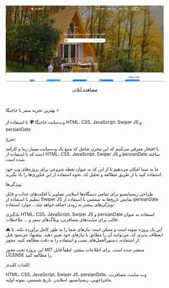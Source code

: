 ![توضیح تصویر](https://github.com/AJahann/JAJIGA/blob/main/static/img/Screenshot%202024-03-08%20200756.png?raw=true)

<p align="center">
  <a href="https://jajiga.vercel.app/index.html">مشاهده آنلاین</a>
</p>

<br/><br/>
بهترین تجربه سفر با جاجیگا ⚡️


وب‌سایت جاجیگا 🌍 با استفاده از HTML، CSS، JavaScript، Swiper JS و persianDate

شرح:

با افتخار معرفی می‌کنیم که این مخزن شامل کد منبع یک وب‌سایت بسیار زیبا و کارآمد است که با استفاده از HTML، CSS، JavaScript، Swiper JS و persianDate ساخته شده است.

ما به شما امکان می‌دهیم تا از این کد به عنوان نقطه شروعی برای پروژه‌های وب خود استفاده کنید یا از طریق مطالعه و تحلیل کد، نحوه استفاده از این فناوری‌ها را یاد بگیرید.

ویژگی‌ها:

طراحی ریسپانسیو برای تمامی دستگاه‌ها
اسلایدر تصاویر با افکت‌های جذاب و قابل تنظیم با استفاده از Swiper JS
نمایش تاریخ‌ها به شمسی با استفاده از persianDate
ویژگی‌های بیشتر به زودی اضافه خواهد شد...
موارد استفاده:

یادگیری HTML، CSS، JavaScript، Swiper JS و persianDate
استفاده به عنوان قالب برای سایت‌های مسافرتی، وبلاگ‌های سفر و ...
ملاحظات:

⚠️ این یک پروژه نمونه است و ممکن است نیازهای شما را به طور کامل برآورده نکند. با انعطاف پذیری کد، می‌توانید آن را مطابق با نیازهای خود تغییر دهید.
پیشنهاد می‌شود قبل از استفاده، دستورالعمل‌های نصب و استفاده را به دقت مطالعه کنید.
مجوز:

این پروژه تحت مجوز MIT منتشر شده است. برای اطلاعات بیشتر، لطفاً فایل LICENSE را مطالعه کنید.

کلمات کلیدی:

HTML، CSS، JavaScript، Swiper JS، persianDate، وب سایت، مسافرت، ماجراجویی، ریسپانسیو، اسلایدر، تاریخ شمسی، نمونه اولیه.
